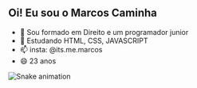 ## Oi! Eu sou o Marcos Caminha

- 🔭 Sou formado em Direito e um programador junior
- 🌱 Estudando HTML, CSS, JAVASCRIPT
- 📫 insta: @its.me.marcos
- 😄 23 anos

![Snake animation](https://github.com/caminhamarcos/caminhamarcos/blob/output/github-contribution-grid-snake.svg)
